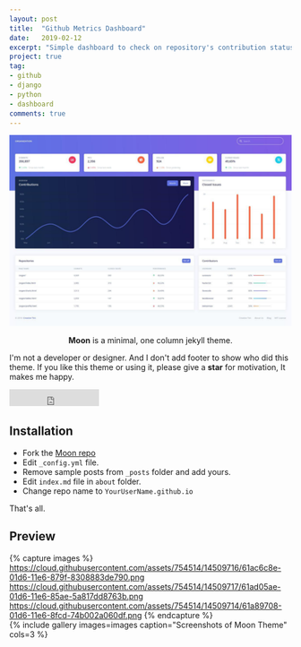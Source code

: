 ```yaml
---
layout: post
title:  "Github Metrics Dashboard"
date:   2019-02-12
excerpt: "Simple dashboard to check on repository's contribution status."
project: true
tag:
- github 
- django
- python
- dashboard
comments: true
---
```


![Github Metrics mock](https://github.com/alexandrebarbaruiva/github-metrics/blob/master/img/dashboard-mock.jpg)    
    
<center><b>Moon</b> is a minimal, one column jekyll theme.</center>	

  I'm not a developer or designer. And I don't add footer to show who did this theme. If you like this theme or using it, please give a **star** for motivation, It makes me happy.	


 <iframe src="https://ghbtns.com/github-btn.html?user=TaylanTatli&repo=Moon&type=star&count=true&size=large" frameborder="0" scrolling="0" width="160px" height="30px"></iframe>    	

 ## Installation	
* Fork the [Moon repo](https://github.com/TaylanTatli/Moon/fork)	
* Edit `_config.yml` file.	
* Remove sample posts from `_posts` folder and add yours.	
* Edit `index.md` file in `about` folder.	
* Change repo name to `YourUserName.github.io`    	

 That's all.	

 ## Preview	

 {% capture images %}	
	https://cloud.githubusercontent.com/assets/754514/14509716/61ac6c8e-01d6-11e6-879f-8308883de790.png	
	https://cloud.githubusercontent.com/assets/754514/14509717/61ad05ae-01d6-11e6-85ae-5a817dd8763b.png	
	https://cloud.githubusercontent.com/assets/754514/14509714/61a89708-01d6-11e6-8fcd-74b002a060df.png	
{% endcapture %}	
{% include gallery images=images caption="Screenshots of Moon Theme" cols=3 %}	

